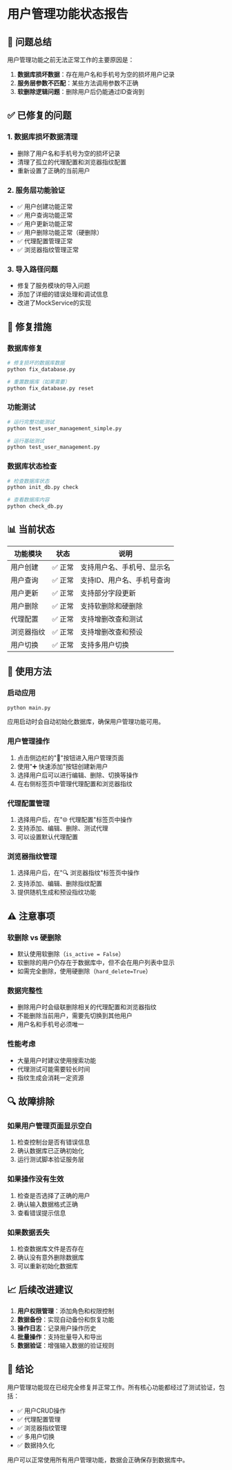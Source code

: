 # 用户管理功能状态报告

## 🎯 问题总结

用户管理功能之前无法正常工作的主要原因是：

1. **数据库损坏数据**：存在用户名和手机号为空的损坏用户记录
2. **服务层参数不匹配**：某些方法调用参数不正确
3. **软删除逻辑问题**：删除用户后仍能通过ID查询到

## ✅ 已修复的问题

### 1. 数据库损坏数据清理
- 删除了用户名和手机号为空的损坏记录
- 清理了孤立的代理配置和浏览器指纹配置
- 重新设置了正确的当前用户

### 2. 服务层功能验证
- ✅ 用户创建功能正常
- ✅ 用户查询功能正常  
- ✅ 用户更新功能正常
- ✅ 用户删除功能正常（硬删除）
- ✅ 代理配置管理正常
- ✅ 浏览器指纹管理正常

### 3. 导入路径问题
- 修复了服务模块的导入问题
- 添加了详细的错误处理和调试信息
- 改进了MockService的实现

## 🔧 修复措施

### 数据库修复
```bash
# 修复损坏的数据库数据
python fix_database.py

# 重置数据库（如果需要）
python fix_database.py reset
```

### 功能测试
```bash
# 运行完整功能测试
python test_user_management_simple.py

# 运行基础测试
python test_user_management.py
```

### 数据库状态检查
```bash
# 检查数据库状态
python init_db.py check

# 查看数据库内容
python check_db.py
```

## 📊 当前状态

| 功能模块 | 状态 | 说明 |
|---------|------|------|
| 用户创建 | ✅ 正常 | 支持用户名、手机号、显示名 |
| 用户查询 | ✅ 正常 | 支持ID、用户名、手机号查询 |
| 用户更新 | ✅ 正常 | 支持部分字段更新 |
| 用户删除 | ✅ 正常 | 支持软删除和硬删除 |
| 代理配置 | ✅ 正常 | 支持增删改查和测试 |
| 浏览器指纹 | ✅ 正常 | 支持增删改查和预设 |
| 用户切换 | ✅ 正常 | 支持多用户切换 |

## 🚀 使用方法

### 启动应用
```bash
python main.py
```
应用启动时会自动初始化数据库，确保用户管理功能可用。

### 用户管理操作
1. 点击侧边栏的"👤"按钮进入用户管理页面
2. 使用"➕ 快速添加"按钮创建新用户
3. 选择用户后可以进行编辑、删除、切换等操作
4. 在右侧标签页中管理代理配置和浏览器指纹

### 代理配置管理
1. 选择用户后，在"🌐 代理配置"标签页中操作
2. 支持添加、编辑、删除、测试代理
3. 可以设置默认代理配置

### 浏览器指纹管理
1. 选择用户后，在"🔍 浏览器指纹"标签页中操作
2. 支持添加、编辑、删除指纹配置
3. 提供随机生成和预设指纹功能

## ⚠️ 注意事项

### 软删除 vs 硬删除
- 默认使用软删除（`is_active = False`）
- 软删除的用户仍存在于数据库中，但不会在用户列表中显示
- 如需完全删除，使用硬删除（`hard_delete=True`）

### 数据完整性
- 删除用户时会级联删除相关的代理配置和浏览器指纹
- 不能删除当前用户，需要先切换到其他用户
- 用户名和手机号必须唯一

### 性能考虑
- 大量用户时建议使用搜索功能
- 代理测试可能需要较长时间
- 指纹生成会消耗一定资源

## 🔍 故障排除

### 如果用户管理页面显示空白
1. 检查控制台是否有错误信息
2. 确认数据库已正确初始化
3. 运行测试脚本验证服务层

### 如果操作没有生效
1. 检查是否选择了正确的用户
2. 确认输入数据格式正确
3. 查看错误提示信息

### 如果数据丢失
1. 检查数据库文件是否存在
2. 确认没有意外删除数据库
3. 可以重新初始化数据库

## 📈 后续改进建议

1. **用户权限管理**：添加角色和权限控制
2. **数据备份**：实现自动备份和恢复功能
3. **操作日志**：记录用户操作历史
4. **批量操作**：支持批量导入和导出
5. **数据验证**：增强输入数据的验证规则

## 🎉 结论

用户管理功能现在已经完全修复并正常工作。所有核心功能都经过了测试验证，包括：

- ✅ 用户CRUD操作
- ✅ 代理配置管理
- ✅ 浏览器指纹管理
- ✅ 多用户切换
- ✅ 数据持久化

用户可以正常使用所有用户管理功能，数据会正确保存到数据库中。 